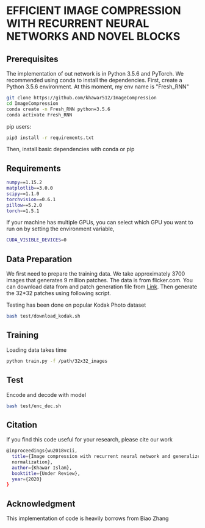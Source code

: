 # EFFICIENT IMAGE COMPRESSION WITH RECURRENT NEURAL NETWORKS AND NOVEL BLOCKS



## Prerequisites
The implementation of out network is in Python 3.5.6 and PyTorch. We recommended using conda to install the dependencies. First, create a Python 3.5.6 environment. At this moment, my env name is "Fresh_RNN"

```bash
git clone https://github.com/khawar512/ImageCompression
cd ImageCompression
conda create -n Fresh_RNN python=3.5.6    
conda activate Fresh_RNN
```
pip users:

```bash
pip3 install -r requirements.txt
```

Then, install basic dependencies with conda or pip

## Requirements

```bash
numpy==1.15.2
matplotlib==3.0.0
scipy==1.1.0
torchvision==0.6.1
pillow==5.2.0
torch==1.5.1
```
If your machine has multiple GPUs, you can select which GPU you want to run on by setting the environment variable, 

```bash
CUDA_VISIBLE_DEVICES=0
```

## Data Preparation
We first need to prepare the training data. We take approximately 3700 images that generates 9 million patches. The data is from flicker.com. You can download data from and patch generation file from [Link](https://github.com/liujiaheng/CompressionData). Then generate the 32*32 patches using following script.

Testing has been done on popular Kodak Photo dataset
```bash
bash test/download_kodak.sh
```

## Training
Loading data takes time
```bash
python train.py -f /path/32x32_images
```

## Test
Encode and decode with model
```bash
bash test/enc_dec.sh
```

## Citation
If you find this code useful for your research, please cite our work

```bash
@inproceedings{wu2018vcii,
  title={Image compression with recurrent neural network and generalized divisive 
  normalization},
  author={Khawar Islam},
  booktitle={Under Review},
  year={2020}
}
```
## Acknowledgment
This implementation of code is heavily borrows from Biao Zhang
